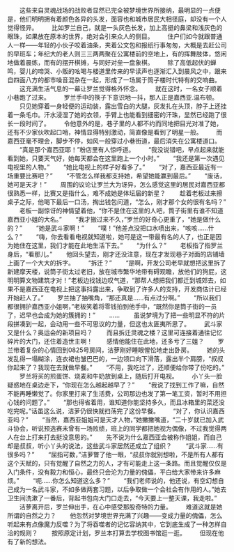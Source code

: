 　　这些来自灵魂战场的战败者显然已完全被梦境世界所接纳，最明显的一点便是，他们明明拥有着颜色各异的头发，面容也和城市居民大相径庭，却没有一个人觉得怪异。
　　比如罗兰自己，就是一头灰色长发，加上高挺的鼻梁和浅灰色的眼珠，如果放在原本的世界，绝对会引来众人的侧目。
　　住户们如今就跟普通人一样——年轻的小伙子咬着油条，夹着公文包和报纸行事匆匆，大概是去赶公司的早班车；年纪大的老人则三三两两聚在公寓楼前的空地上，有的挥舞肢体，悠闲地做着晨练，而有的摆开棋摊，与同好对垒一盘象棋。
　　除了高低起伏的蝉鸣，婴儿的啼哭、小贩的吆喝与楼道里传来的早读声也逐渐汇入到晨风之中，跟来自四面八方的都市噪音混杂在一起，形成了一场属于筒子楼时代特有的交响曲。
　　这充满生活气息的一幕让罗兰觉得格外怀念。
　　就在这时，一名女子顺着小巷跑了过来。
　　罗兰手中的筷子下意识地一抖，那人正是嘉西亚.温布顿。
　　只见她穿着一身轻便的运动装，露出雪白的大腿，灰发扎在头顶，脖子上还挂着一条毛巾。汗水浸湿了她的衣领，手臂上也能看到细密的汗珠，显然已经跑了很长一段时间了。
　　令他意外的是，巷子里的人都不约而同地把目光对准了她，还有不少家伙吹起口哨，神情显得特别激动，简直像是看到了明星一般。
　　而嘉西亚毫不理会，脚步不停，如风一般穿过小巷街道，最后消失在公寓楼道口。
　　“真是那个嘉西亚耶！”粉店里有人惊呼道。
　　“我没说错吧，早点起来就能看到她，只要天气好，她每天都会在这里跑上一个小时。”
　　“我还是第一次遇见电视里的人物。”
　　“她比电视上的样子好看多了。”
　　“对了，嘉西亚最近有一场重要比赛吧？”
　　“不管怎么样我都支持她，希望她能赢到最后。”
　　“废话，她可是天才！”
　　周围的议论让罗兰大为讶异，怎么感觉这里的居民对嘉西亚都很熟悉一样，比赛又是指什么，难不成她是体坛届的新星？
　　趁着老板过来擦桌子之际，他喝下最后一口汤，掏出钱包问道，“怎么，刚才那个女的很有名吗？”
　　老板一副惊讶的神情望着他，“你不是住在这里的人吧，筒子街里有谁不知道嘉西亚小姐的大名。”
　　“我才搬过来不久，”罗兰的好奇心更重了，“她是做什么的？”
　　“她是武斗家啊！”
　　“噗！”他差点没把口水喷出来，“咳咳……什么？”
　　“嗨，你去看看电视就知道啦，她可是这一带最有名的人了，也正是因为她住在这里，我们才能在此地生活下去。”
　　“为什么？”
　　老板指了指罗兰身后，“看那儿。”
　　他回头望去，刚才还没注意，现在才发现巷子对面的店铺墙上画了一个大大的拆字。
　　“拆迁？”
　　“是啊，开发公司老早就想把这里拆了新建摩天楼，说筒子街太过老旧，放在城市繁华地带有碍观瞻，放他们的狗屁，这明明算文物建筑才对！”老板边找钱边叹气道，“那帮人想把我们都迁到城郊去，如果不是嘉西亚在电视上把这事抖露出来，争取到了许多人的支持，开发商估计已经开始赶人了。”
　　罗兰抽了抽嘴角，“那还真是……有点过分啊。”
　　“所以我们都很拥护嘉西亚小姐啊，”老板笑着将零钱拍到他手中，“既然你是筒子街的一员了，迟早也会成为她的簇拥的！”
　　……
　　虽说梦境为了把一些明显不符的片段拼凑到一起，会动用一些不可思议的力量，但这也太匪夷所思了。
　　武斗家又是什么？奥运会的新项目吗？
　　而且拆迁灵魂之楼？这里可连接着通往记忆碎片的大门，还住着造世主啊！
　　感情他能住在此地，还多亏了三姐？
　　罗兰带着复杂的心情回到0825号房间，洁萝刚好睡眼惺忪地走出卧房。
　　她的头发乱得一塌糊涂，连衣裙也皱巴巴的，一边领口向下滑落，露出半个肩膀，“叔叔你起来了？我现在去就做早餐。”
　　“不用，我吃过了，还顺便给你带了份吃的。”
　　罗兰将买的煎蛋饼、烧麦和牛奶放到桌上，随后打开电视。
　　小丫头一脸疑惑地在桌边走下，“你现在怎么越起越早了？”
　　“我说了找到工作了嘛，自然不能再睡懒觉了。你家里打来了生活费，公司那边也发了第一笔工资，暂时不用担心钱的问题了。”
　　“那也得省着用，谁知道你能坚持多久，而且冰箱里的菜还没吃完呢。”话虽这么说，洁萝仍很快就扫荡完了这份早餐。
　　“对了，你认识嘉西亚吗？”
　　“当然，嘉西亚姐姐可是天才人物，”她撇撇嘴道，“二十岁就已加入武斗协会，听说预选赛未曾有一场败绩，班上的同学都把她视为偶像，不过我觉得两人在台上打来打去挺没意思的。”
　　先不说为什么嘉西亚会被称作姐姐，而自己却是叔叔，听小丫头的说法，这些武斗家居然还成立了组织？
　　“武斗家……有很多吗？”
　　“屈指可数，”洁萝瞥了他一眼，“叔叔你就别想啦，不是所有人都有这个天赋的，只有觉醒了自然之力的人，才有可能走上这一条路。而且觉醒仅仅是入门条件，没有毅力和恒心，最终只会沦为力量的傀儡，平白给大家带来许多麻烦。”
　　“呃……你怎么知道这么多？”
　　“我们老师说的，他还说，有空幻想自己成为一名武斗家，不如多做两套习题，以后争取做一个会社会有作用的人。”她去卫生间洗漱了一番后，背起书包向大门口走去，“今天要上一整天课，我走啦。”
　　洁萝离开后，罗兰伸出手，在心中感受那股奇特的力量。
　　难道这就是她所谓的自然之力？
　　他忽然对梦境世界充满了兴趣——变成力量的傀儡，怎么听起来有点像魔力反噬？为了将吞噬者的记忆容纳其中，它到底生成了一种怎样自洽的规则？
　　按照原定计划，罗兰本打算去学校图书馆逛一逛。
　　但现在他有了新的想法。